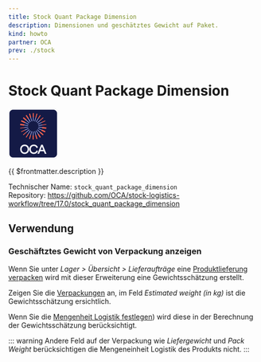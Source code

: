 ```yaml
---
title: Stock Quant Package Dimension
description: Dimensionen und geschätztes Gewicht auf Paket.
kind: howto
partner: OCA
prev: ./stock
---
```

# Stock Quant Package Dimension
![icon_oca_app](attachments/icon_oca_app.png)

{{ $frontmatter.description }}

Technischer Name: `stock_quant_package_dimension`\
Repository: <https://github.com/OCA/stock-logistics-workflow/tree/17.0/stock_quant_package_dimension>

## Verwendung

### Geschäftztes Gewicht von Verpackung anzeigen

Wenn Sie unter *Lager > Übersicht > Lieferaufträge* eine [Produktlieferung verpacken](Stock%20Packaging.md#Produktlieferung%20verpacken) wird mit dieser Erweiterung eine Gewichtsschätzung erstellt.

Zeigen Sie die [Verpackungen](Stock%20Packaging.md#Verpackungen%20anzeigen) an, im Feld  *Estimated weight (in kg)* ist die Gewichtsschätzung ersichtlich.

Wenn Sie die  [Mengenheit Logistik festlegen](Product%20Logistics%20UoM.md#Mengenheit%20Logistik%20festlegen)) wird diese in der Berechnung der Gewichtsschätzung berücksichtigt.

::: warning
Andere Feld auf der Verpackung wie *Liefergewicht* und *Pack Weight* berücksichtigen die Mengeneinheit Logistik des Produkts nicht.
:::
